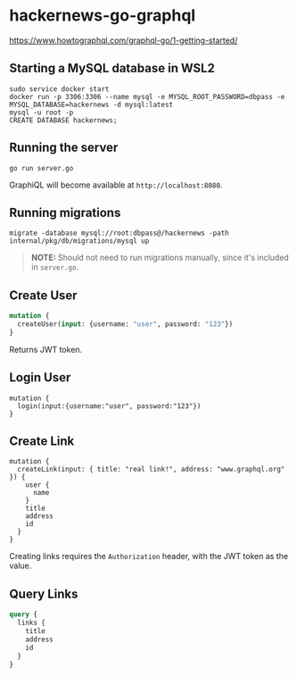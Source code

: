 # hackernews-go-graphql
https://www.howtographql.com/graphql-go/1-getting-started/

## Starting a MySQL database in WSL2

```shell
sudo service docker start
docker run -p 3306:3306 --name mysql -e MYSQL_ROOT_PASSWORD=dbpass -e MYSQL_DATABASE=hackernews -d mysql:latest
mysql -u root -p
CREATE DATABASE hackernews;
```

## Running the server

```shell
go run server.go
```

GraphiQL will become available at `http://localhost:8080`.

## Running migrations

```shell
migrate -database mysql://root:dbpass@/hackernews -path internal/pkg/db/migrations/mysql up
```

> __NOTE:__ Should not need to run migrations manually, since it's included in `server.go`.

## Create User

```graphql
mutation {
  createUser(input: {username: "user", password: "123"})
}
```

Returns JWT token.

## Login User

```
mutation {
  login(input:{username:"user", password:"123"})
}
```

## Create Link

```
mutation {
  createLink(input: { title: "real link!", address: "www.graphql.org" }) {
    user {
      name
    }
    title
    address
    id
  }
}
```

Creating links requires the `Authorization` header, with the JWT token as the value.

## Query Links

```graphql
query {
  links {
    title
    address
    id
  }
}
```
